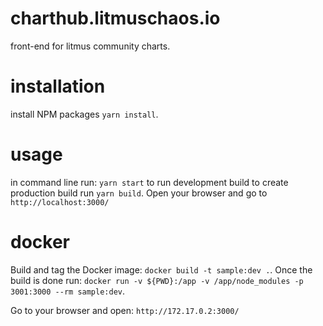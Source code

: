 # charthub.litmuschaos.io
front-end for litmus community charts.
# installation
install NPM packages
`yarn install`.
# usage
in command line run: `yarn start` to run development build
to create production build run `yarn build`. Open your browser and go to `http://localhost:3000/`

# docker
Build and tag the Docker image:
`docker build -t sample:dev .`.
Once the build is done run: `docker run -v ${PWD}:/app -v /app/node_modules -p 3001:3000 --rm sample:dev`.

Go to your browser and open: `http://172.17.0.2:3000/`
